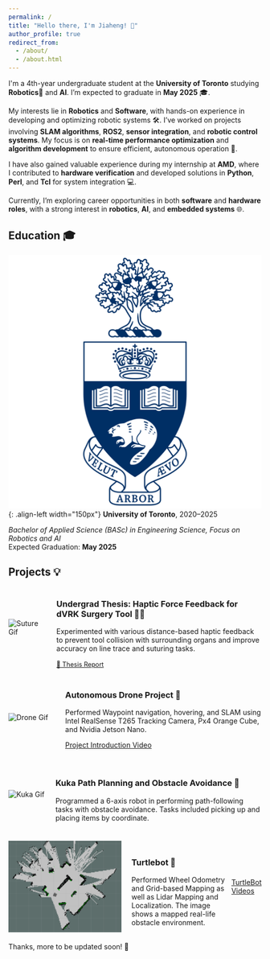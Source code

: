 ```yaml
---
permalink: /
title: "Hello there, I'm Jiaheng! 👋"
author_profile: true
redirect_from: 
  - /about/
  - /about.html
---
```


I'm a 4th-year undergraduate student at the **University of Toronto** studying **Robotics**🤖 and **AI**. I’m expected to graduate in **May 2025** 🎓.

My interests lie in **Robotics** and **Software**, with hands-on experience in developing and optimizing robotic systems 🛠. I’ve worked on projects involving **SLAM algorithms**, **ROS2**, **sensor integration**, and **robotic control systems**. My focus is on **real-time performance optimization** and **algorithm development** to ensure efficient, autonomous operation 🚗.

I have also gained valuable experience during my internship at **AMD**, where I contributed to **hardware verification** and developed solutions in **Python**, **Perl**, and **Tcl** for system integration 💻.

Currently, I’m exploring career opportunities in both **software** and **hardware roles**, with a strong interest in **robotics**, **AI**, and **embedded systems** 🌐.

## Education 🎓

![UofT Logo](/images/uoft.png){: .align-left width="150px"}
**University of Toronto**, 2020–2025  

*Bachelor of Applied Science (BASc) in Engineering Science, Focus on Robotics and AI*  
Expected Graduation: **May 2025**

## Projects 💡

<div style="display: flex; align-items: center; margin-bottom: 20px;">
  <img src="/images/suture.gif" alt="Suture Gif" style="width: 200px; margin-right: 20px;">
  <div>
    <h3>Undergrad Thesis: Haptic Force Feedback for dVRK Surgery Tool 🏥💉</h3>
    <p>Experimented with various distance-based haptic feedback to prevent tool collision with surrounding organs and improve accuracy on line trace and suturing tasks.</p>
    <a href="/files/Thesis_report.pdf" target="_blank" rel="noopener" style="font-size: 0.9em;"
      > 📄 Thesis Report
      </a>
  </div>
</div>

<div style="display: flex; align-items: center; margin-bottom: 20px;">
  <img src="/images/drone.gif" alt="Drone Gif" style="width: 225px; margin-right: 20px;">
  <div>
    <h3>Autonomous Drone Project 🚁</h3>
    <p>Performed Waypoint navigation, hovering, and SLAM using Intel RealSense T265 Tracking Camera, Px4 Orange Cube, and Nvidia Jetson Nano.</p>
    <p><a href="https://www.youtube.com/watch?v=6M8VXyCqgY8&list=PLL1IgvRDWMehXnWMgP0xM_mI04F4To4Td&index=1" target="_blank">Project Introduction Video</a></p>
  </div>
</div>

<div style="display: flex; align-items: center; margin-bottom: 20px;">
  <img src="/images/kuka.gif" alt="Kuka Gif" style="width: 175px; margin-right: 20px;">
  <div>
    <h3>Kuka Path Planning and Obstacle Avoidance 🤖</h3>
    Programmed a 6-axis robot in performing path-following tasks with obstacle avoidance. Tasks included picking up and placing items by coordinate.
  </div>
</div>

<br>

<div style="display: flex; align-items: center; margin-bottom: 20px;">
  <img src="/images/mapping.png" alt="Turtle Bot Map" style="width: 225px; margin-right: 20px;">
  <div>
    <h3>Turtlebot 🐢 </h3>
    Performed Wheel Odometry and Grid-based Mapping as well as Lidar Mapping and Localization. The image shows a mapped real-life obstacle environment.
  </div>
  <p><a href="https://www.youtube.com/playlist?list=PLW3uXeYJk9XGE8seP7O2g66wnqhM2PZro" target="_blank">TurtleBot Videos</a></p>
</div>

Thanks, more to be updated soon! 🚀

